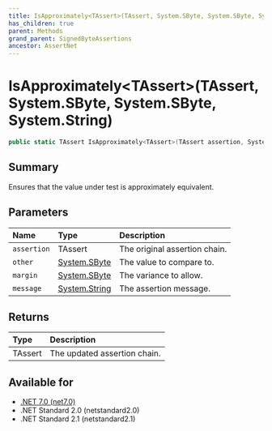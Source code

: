 ```yaml
---
title: IsApproximately<TAssert>(TAssert, System.SByte, System.SByte, System.String)
has_children: true
parent: Methods
grand_parent: SignedByteAssertions
ancestor: AssertNet
---
```

# IsApproximately&lt;TAssert&gt;(TAssert, System.SByte, System.SByte, System.String)

```csharp
public static TAssert IsApproximately<TAssert>(TAssert assertion, System.SByte other, System.SByte margin, System.String message);
```

## Summary
Ensures that the value under test is approximately equivalent.

## Parameters
|Name|Type|Description|
|:-|:-|:-|
|`assertion`|TAssert|The original assertion chain.|
|`other`|[System.SByte](https://learn.microsoft.com/en-us/dotnet/api/system.sbyte)|The value to compare to.|
|`margin`|[System.SByte](https://learn.microsoft.com/en-us/dotnet/api/system.sbyte)|The variance to allow.|
|`message`|[System.String](https://learn.microsoft.com/en-us/dotnet/api/system.string)|The assertion message.|

## Returns
|Type|Description|
|:-|:-|
|TAssert|The updated assertion chain.|

## Available for
- [.NET 7.0 (net7.0)](https://versionsof.net/core/7.0/)
- .NET Standard 2.0 (netstandard2.0)
- .NET Standard 2.1 (netstandard2.1)
